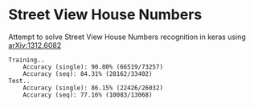 # Street View House Numbers
Attempt to solve Street View House Numbers recognition in keras using [arXiv:1312.6082](https://arxiv.org/abs/1312.6082)

```
Training..
	Accuracy (single): 90.80% (66519/73257)
	Accuracy (seq): 84.31% (28162/33402)
Test..
	Accuracy (single): 86.15% (22426/26032)
	Accuracy (seq): 77.16% (10083/13068)
```
